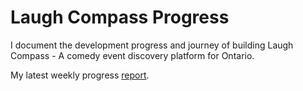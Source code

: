 # Laugh Compass Progress

I document the development progress and journey of building Laugh Compass - A comedy event discovery platform for Ontario.

My latest weekly progress [report](https://github.com/prsantos-com/laugh-compass-progress/blob/main/weekly-reports/week-4-progress-report.md).
